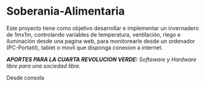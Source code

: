 Soberania-Alimentaria
=====================

Este proyecto tiene como objetivo desarrollar e implementar un invernadero de 1mx1m, controlando variables de temperatura, ventilación, riego e iluminación desde una pagina web, para monitorearle desde un ordenador (PC-Portatil), tablet o movil que disponga conexion a internet.

<em><strong>APORTES PARA LA CUARTA REVOLUCION VERDE:</strong> Softaware y Hardware libre para una sociedad libre.</em>

Desde consola
